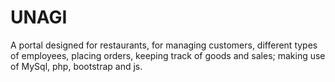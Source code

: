 # UNAGI
A portal designed for restaurants, for managing customers, different types of employees, placing
orders, keeping track of goods and sales; making use of MySql, php, bootstrap and js.
